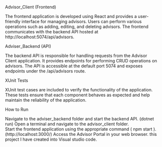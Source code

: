 Advisor_Client (Frontend)

The frontend application is developed using React and provides a user-friendly interface for managing advisors. Users can perform various operations such as adding, editing, and deleting advisors. The frontend communicates with the backend API hosted at http://localhost:5074/api/advisors.

Adviser_Backend (API)

The backend API is responsible for handling requests from the Advisor Client  application. It provides endpoints for performing CRUD operations on advisors. The API is accessible at the default port 5074 and exposes endpoints under the /api/advisors route.

XUnit Tests

XUnit test cases are included to verify the functionality of the application. These tests ensure that each component behaves as expected and help maintain the reliability of the application.

How to Run

Navigate to the adviser_backend folder and start the backend API. (dotnet run)
Open a terminal and navigate to the advisor_client folder.     
Start the frontend application using the appropriate command ( npm start ).  (http://localhost:3000/)
Access the Advisor Portal in your web browser.
this project I have created into  Visual studio code.